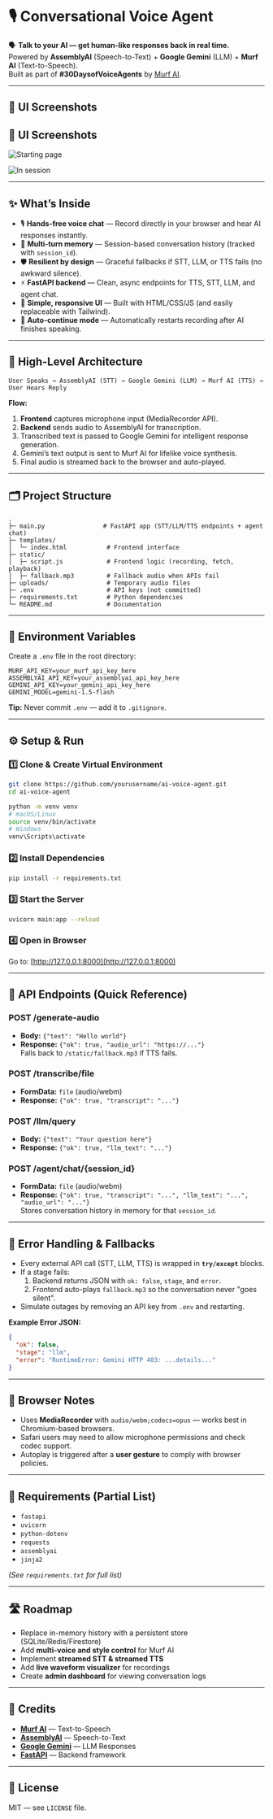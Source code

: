 # 🎙 Conversational Voice Agent

🗣️ **Talk to your AI — get human-like responses back in real time.**  
Powered by **AssemblyAI** (Speech-to-Text) + **Google Gemini** (LLM) + **Murf AI** (Text-to-Speech).  
Built as part of **#30DaysofVoiceAgents** by [Murf AI](https://murf.ai).

---

## 📸 UI Screenshots
## 📸 UI Screenshots

![Starting page](https://raw.githubusercontent.com/Anil970198/30-Days-of-AI-Agent/abd868c17d697f96567831519038948afb6e2f94/images/day%2012%203.jpg)

![In session](https://raw.githubusercontent.com/Anil970198/30-Days-of-AI-Agent/abd868c17d697f96567831519038948afb6e2f94/images/day%2012%201.jpg)


---

## ✨ What’s Inside

- 🎙 **Hands-free voice chat** — Record directly in your browser and hear AI responses instantly.
- 🧠 **Multi-turn memory** — Session-based conversation history (tracked with `session_id`).
- 🛡 **Resilient by design** — Graceful fallbacks if STT, LLM, or TTS fails (no awkward silence).
- ⚡ **FastAPI backend** — Clean, async endpoints for TTS, STT, LLM, and agent chat.
- 🎨 **Simple, responsive UI** — Built with HTML/CSS/JS (and easily replaceable with Tailwind).
- 🔁 **Auto-continue mode** — Automatically restarts recording after AI finishes speaking.

---

## 🧩 High-Level Architecture

```plaintext
User Speaks → AssemblyAI (STT) → Google Gemini (LLM) → Murf AI (TTS) → User Hears Reply
```

**Flow:**
1. **Frontend** captures microphone input (MediaRecorder API).
2. **Backend** sends audio to AssemblyAI for transcription.
3. Transcribed text is passed to Google Gemini for intelligent response generation.
4. Gemini’s text output is sent to Murf AI for lifelike voice synthesis.
5. Final audio is streamed back to the browser and auto-played.

---

## 🗂 Project Structure

```
.
├─ main.py                # FastAPI app (STT/LLM/TTS endpoints + agent chat)
├─ templates/
│  └─ index.html           # Frontend interface
├─ static/
│  ├─ script.js            # Frontend logic (recording, fetch, playback)
│  ├─ fallback.mp3         # Fallback audio when APIs fail
├─ uploads/                # Temporary audio files
├─ .env                    # API keys (not committed)
├─ requirements.txt        # Python dependencies
└─ README.md               # Documentation
```

---

## 🔑 Environment Variables

Create a `.env` file in the root directory:

```
MURF_API_KEY=your_murf_api_key_here
ASSEMBLYAI_API_KEY=your_assemblyai_api_key_here
GEMINI_API_KEY=your_gemini_api_key_here
GEMINI_MODEL=gemini-1.5-flash
```

**Tip:** Never commit `.env` — add it to `.gitignore`.

---

## ⚙️ Setup & Run

### 1️⃣ Clone & Create Virtual Environment
```bash
git clone https://github.com/yourusername/ai-voice-agent.git
cd ai-voice-agent

python -m venv venv
# macOS/Linux
source venv/bin/activate
# Windows
venv\Scripts\activate
```

### 2️⃣ Install Dependencies
```bash
pip install -r requirements.txt
```

### 3️⃣ Start the Server
```bash
uvicorn main:app --reload
```

### 4️⃣ Open in Browser
Go to: [http://127.0.0.1:8000](http://127.0.0.1:8000)

---

## 🔌 API Endpoints (Quick Reference)

### **POST /generate-audio**
- **Body:** `{"text": "Hello world"}`
- **Response:** `{"ok": true, "audio_url": "https://..."}`  
  Falls back to `/static/fallback.mp3` if TTS fails.

### **POST /transcribe/file**
- **FormData:** `file` (audio/webm)
- **Response:** `{"ok": true, "transcript": "..."}`

### **POST /llm/query**
- **Body:** `{"text": "Your question here"}`
- **Response:** `{"ok": true, "llm_text": "..."}`

### **POST /agent/chat/{session_id}**
- **FormData:** `file` (audio/webm)
- **Response:** `{"ok": true, "transcript": "...", "llm_text": "...", "audio_url": "..."}`  
  Stores conversation history in memory for that `session_id`.

---

## 🧱 Error Handling & Fallbacks

- Every external API call (STT, LLM, TTS) is wrapped in **`try/except`** blocks.
- If a stage fails:
  1. Backend returns JSON with `ok: false`, `stage`, and `error`.
  2. Frontend auto-plays `fallback.mp3` so the conversation never "goes silent".
- Simulate outages by removing an API key from `.env` and restarting.

**Example Error JSON:**
```json
{
  "ok": false,
  "stage": "llm",
  "error": "RuntimeError: Gemini HTTP 403: ...details..."
}
```

---

## 🧭 Browser Notes

- Uses **MediaRecorder** with `audio/webm;codecs=opus` — works best in Chromium-based browsers.
- Safari users may need to allow microphone permissions and check codec support.
- Autoplay is triggered after a **user gesture** to comply with browser policies.

---

## 🧰 Requirements (Partial List)

- `fastapi`
- `uvicorn`
- `python-dotenv`
- `requests`
- `assemblyai`
- `jinja2`

*(See `requirements.txt` for full list)*

---

## 🛣 Roadmap

- Replace in-memory history with a persistent store (SQLite/Redis/Firestore)
- Add **multi-voice and style control** for Murf AI
- Implement **streamed STT & streamed TTS**
- Add **live waveform visualizer** for recordings
- Create **admin dashboard** for viewing conversation logs

---

## 🙏 Credits

- **[Murf AI](https://murf.ai)** — Text-to-Speech
- **[AssemblyAI](https://assemblyai.com)** — Speech-to-Text
- **[Google Gemini](https://ai.google.dev/)** — LLM Responses
- **[FastAPI](https://fastapi.tiangolo.com/)** — Backend framework

---

## 📜 License

MIT — see `LICENSE` file.


